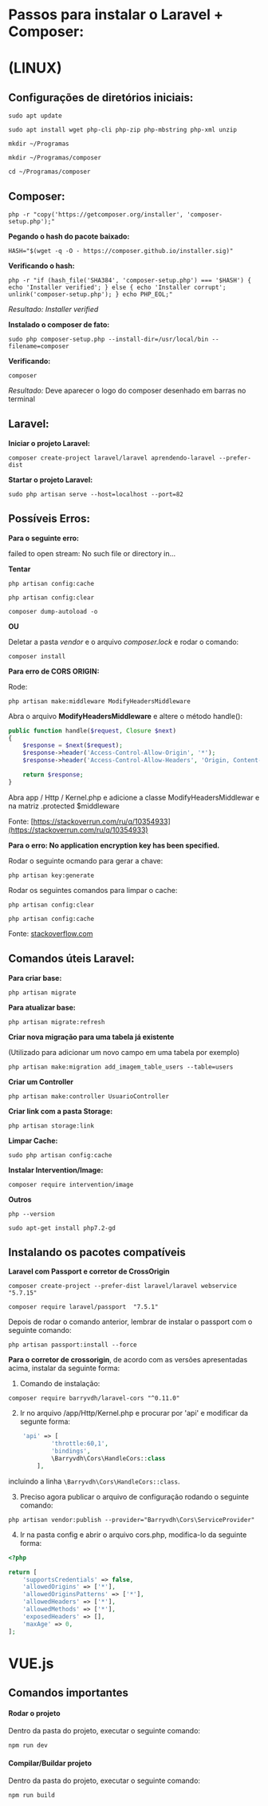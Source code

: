 # Passos para instalar o Laravel + Composer: #

# (LINUX) #

## Configurações de diretórios iniciais:

```
sudo apt update
```

```
sudo apt install wget php-cli php-zip php-mbstring php-xml unzip
```

```
mkdir ~/Programas
```

```
mkdir ~/Programas/composer
```

```
cd ~/Programas/composer
```

## Composer:

```
php -r "copy('https://getcomposer.org/installer', 'composer-setup.php');"
```

**Pegando o hash do pacote baixado:**

```
HASH="$(wget -q -O - https://composer.github.io/installer.sig)"
```

**Verificando o hash:**

```
php -r "if (hash_file('SHA384', 'composer-setup.php') === '$HASH') { echo 'Installer verified'; } else { echo 'Installer corrupt'; unlink('composer-setup.php'); } echo PHP_EOL;"
```

*Resultado:*
*Installer verified*

**Instalado o composer de fato:**

```
sudo php composer-setup.php --install-dir=/usr/local/bin --filename=composer
```

**Verificando:**

```
composer
```

*Resultado:* Deve aparecer o logo do composer desenhado em barras no terminal

## Laravel:

**Iniciar o projeto Laravel:**

```
composer create-project laravel/laravel aprendendo-laravel --prefer-dist
```

**Startar o projeto Laravel:**

```
sudo php artisan serve --host=localhost --port=82
```


## Possíveis Erros:

**Para o seguinte erro:**

failed to open stream: No such file or directory in...

**Tentar**

```
php artisan config:cache
```

```
php artisan config:clear
```

```
composer dump-autoload -o
```

**OU**

Deletar a pasta *vendor* e o arquivo *composer.lock* e rodar o comando:

```
composer install
```

**Para erro de CORS ORIGIN:**

Rode:

```
php artisan make:middleware ModifyHeadersMiddleware
```

Abra o arquivo **ModifyHeadersMiddleware** e altere o método handle():


```php
public function handle($request, Closure $next)
{
    $response = $next($request);
    $response->header('Access-Control-Allow-Origin', '*');
    $response->header('Access-Control-Allow-Headers', 'Origin, Content-Type');

    return $response;
}
```

Abra app / Http / Kernel.php e adicione a classe ModifyHeadersMiddlewar e na matriz .protected $middleware

Fonte: [https://stackoverrun.com/ru/q/10354933](https://stackoverrun.com/ru/q/10354933)

**Para o erro: No application encryption key has been specified.**

Rodar o seguinte ocmando para gerar a chave:

```
php artisan key:generate
```

Rodar os seguintes comandos para limpar o cache:

```
php artisan config:clear
```

```
php artisan config:cache
```

Fonte: [stackoverflow.com](https://stackoverflow.com/questions/52985757/error-no-application-encryption-key-has-been-specified-but-it-exist)

## Comandos úteis Laravel:

**Para criar base:**

```
php artisan migrate
```

**Para atualizar base:**

```
php artisan migrate:refresh
```

**Criar nova migração para uma tabela já existente**

(Utilizado para adicionar um novo campo em uma tabela por exemplo)

```
php artisan make:migration add_imagem_table_users --table=users
```

**Criar um Controller**

```
php artisan make:controller UsuarioController
```

**Criar link com a pasta Storage:**

```
php artisan storage:link
```


**Limpar Cache:**

```
sudo php artisan config:cache
```

**Instalar Intervention/Image:**

```
composer require intervention/image
```

**Outros**

```
php --version
```

```
sudo apt-get install php7.2-gd
```

## Instalando os pacotes compatíveis

**Laravel com Passport e corretor de CrossOrigin**

```
composer create-project --prefer-dist laravel/laravel webservice "5.7.15"
```

```
composer require laravel/passport  "7.5.1"
```

Depois de rodar o comando anterior, lembrar de instalar o passport com o seguinte comando:

```
php artisan passport:install --force
```

**Para o corretor de crossorigin**, de acordo com as versões apresentadas acima, instalar da seguinte forma:

1. Comando de instalação:

```
composer require barryvdh/laravel-cors "^0.11.0"

```

2. Ir no arquivo /app/Http/Kernel.php e procurar por 'api' e modificar da segunte forma:

```php
	'api' => [
            'throttle:60,1',
            'bindings',
            \Barryvdh\Cors\HandleCors::class
        ],
```

incluindo a linha `\Barryvdh\Cors\HandleCors::class`.

3. Preciso agora publicar o arquivo de configuração rodando o seguinte comando:

```
php artisan vendor:publish --provider="Barryvdh\Cors\ServiceProvider"
```

4. Ir na pasta config e abrir o arquivo cors.php, modifica-lo da seguinte forma:

```php
<?php

return [
    'supportsCredentials' => false,
    'allowedOrigins' => ['*'],
    'allowedOriginsPatterns' => ['*'],
    'allowedHeaders' => ['*'],
    'allowedMethods' => ['*'],
    'exposedHeaders' => [],
    'maxAge' => 0,
];
```

# VUE.js

## Comandos importantes

#### Rodar o projeto

Dentro da pasta do projeto, executar o seguinte comando:

```
npm run dev
```

#### Compilar/Buildar projeto

Dentro da pasta do projeto, executar o seguinte comando:

```
npm run build
```

